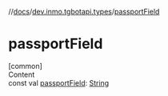 //[docs](../../index.md)/[dev.inmo.tgbotapi.types](index.md)/[passportField](passport-field.md)



# passportField  
[common]  
Content  
const val [passportField](passport-field.md): [String](https://kotlinlang.org/api/latest/jvm/stdlib/kotlin/-string/index.html)  



